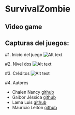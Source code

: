 SurvivalZombie
==============

Video game
----------

Capturas del juegos:
--------------------

#1. Inicio del juego
![Alt text](Capturas/1inicio.png "Inicio juego")

#2. Nivel dos
![Alt text](Capturas/7nivel2ataquezombie.png "Nivel 2")

#3. Créditos
![Alt text](Capturas/10creditos.png "Créditos")

#4. Autores

* Chalen Nancy [github](https://github.com/nancychalen)
* Gaibor Jéssica [github](https://github.com/jesangai)
* Lama Luis [github](https://github.com/luislama)
* Mauricio Leiton [github](https://github.com/mdleiton)